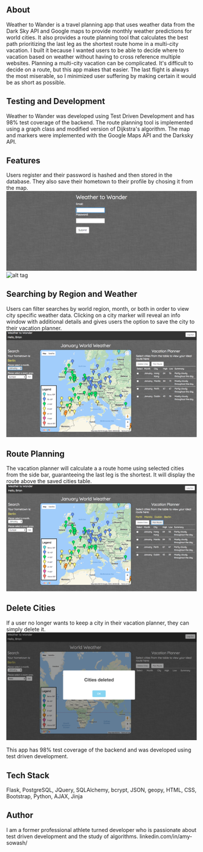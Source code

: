 

## About

Weather to Wander is a travel planning app that uses weather data from the
Dark Sky API and Google maps to provide monthly weather predictions for world 
cities. It also provides a route planning tool that calculates the best path
prioritizing the last leg as the shortest route home in a multi-city vacation. I
built it because I wanted users to be able to decide where to vacation based on
weather without having to cross reference multiple websites. Planning a multi-city
vacation can be complicated. It's difficult to decide on a route, but this app
makes that easier. The last flight is always the most miserable, so I minimized 
user suffering by making certain it would be as short as possible.

## Testing and Development

Weather to Wander was developed using Test Driven Development and has 98% test
coverage of the backend. The route planning tool is implemented using a graph
class and modified version of Dijkstra's algorithm. The map and markers were
implemented with the Google Maps API and the Darksky API.

## Features

Users register and their password is hashed and then stored in the database. They
also save their hometown to their profile by chosing it from the map. 
![alt tag](Screenshots/LoginPageW2W.png "Login page")
![alt tag](ScreenshotsZoomAsiaW2W.png "Zoomed Area")


## Searching by Region and Weather
Users can filter searches by world region, month, or both in order to view 
city specific weather data. Clicking on a city marker will reveal an info 
window with additional details and gives users the option to save the city to 
their vacation planner. 
![alt tag](Screenshots/CitiesSavedW2W.png "Saved cities")

## Route Planning
The vacation planner will calculate a a route home using selected cities from 
the side bar, guaranteeing the last leg is the shortest. It will display the 
route above the saved cities table. 
![alt tag](Screenshots/RoutePlanW2W.png "Route planner")

## Delete Cities
If a user no longer wants to keep a city in their vacation planner, they can simply
delete it.
![alt tag](Screenshots/CitiesDeletedW2W.png "Deleted cities")

This app has 98% test coverage of the backend and was developed using test driven
development.

## Tech Stack

Flask, PostgreSQL, JQuery, SQLAlchemy, bcrypt, JSON, geopy, HTML, CSS, 
Bootstrap, Python, AJAX, Jinja


## Author

I am a former professional athlete turned developer who is passionate about test driven 
development and the study of algorithms.
linkedin.com/in/amy-sowash/
